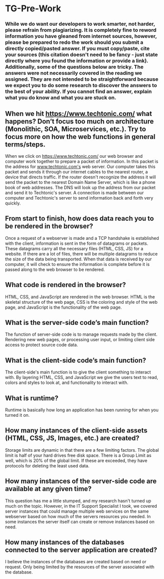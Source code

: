 # TG-Pre-Work

### While we do want our developers to work smarter, not harder, please refrain from plagiarizing.  It is completely fine to reword information you have gleaned from internet sources, however, please be prepared to redo the work should you submit a directly copied/pasted answer.  If you must copy/paste, cite your sources (this citation doesn't need to be fancy - just state directly where you found the information or provide a link).  Additionally, some of the questions below are tricky.  The answers were not necessarily covered in the reading we assigned.  They are not intended to be straightforward because we expect you to do some research to discover the answers to the best of your ability.  If you cannot find an answer, explain what you do know and what you are stuck on.  

## When we hit https://www.techtonic.com/ what happens? Don’t focus too much on architecture (Monolithic, SOA, Microservices, etc.). Try to focus more on how the web functions in general terms/steps.

When we click on https://www.techtonic.com/ our web browser and computer work together to prepare a packet of information. In this packet is the address for www.techtonic.com's web server. Our computer takes this packet and sends it through our internet cables to the nearest router, a device that directs traffic. If the router doesn't recognize the address it will send the packet to the nearest Domain Name Server, which is like a phone book of web addresses. The DNS will look up the address from our packet and send it to Techtonic's server. A connection is made between our computer and Techtonic's server to send information back and forth very quickly.

## From start to finish, how does data reach you to be rendered in the browser?

Once a request of a webserver is made and a TCP handshake is established with the client, information is sent in the form of datagrams or packets. These datagrams carry all the necessary files (HTML, CSS, JS) for a website. If there are a lot of files, there will be multiple datagrams to reduce the size of the data being transported. When that data is received by our computer, it will check to ensure the information is complete before it is passed along to the web browser to be rendered.

## What code is rendered in the browser?

HTML, CSS, and JavaScript are rendered in the web browser. HTML is the skeletal structure of the web page, CSS is the coloring and style of the web page, and JavaScript is the functionality of the web page.

## What is the server-side code’s main function?

The function of server-side code is to manage requests made by the client. Rendering new web pages, or processing user input, or limiting client side access to protect source code data.

## What is the client-side code’s main function?

The client-side's main function is to give the client something to interact with. By layering HTML, CSS, and JavaScript we give the users text to read, colors and styles to look at, and functionality to interact with.

## What is runtime?

Runtime is basically how long an application has been running for when you turned it on.

## How many instances of the client-side assets (HTML, CSS, JS, Images, etc.) are created?

Storage limits are dynamic in that there are a few limiting factors. The global limit is half of your hard drives free disk space. There is a Group Limit as well, which is 20% of the global limit. If these are exceeded, they have protocols for deleting the least used data.

## How many instances of the server-side code are available at any given time?

This question has me a little stumped, and my research hasn't turned up much on the topic. However, in the IT Support Specialist I took, we covered server instances that could manage multiple web services on the same webserver based on how much of the servers resources you needed. In some instances the server itself can create or remove instances based on need.

## How many instances of the databases connected to the server application are created?

I believe the instances of the databases are created based on need or request. Only being limited by the resources of the server associated with the database.
